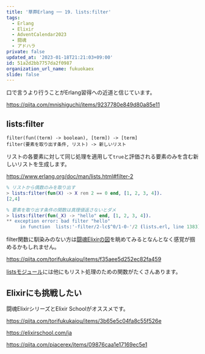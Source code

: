 ```yaml
---
title: '草莽Erlang ── 19. lists:filter'
tags:
  - Erlang
  - Elixir
  - AdventCalendar2023
  - 闘魂
  - アドハラ
private: false
updated_at: '2023-01-18T21:21:03+09:00'
id: 51a2d2bb7757da2f0987
organization_url_name: fukuokaex
slide: false
---
```

口で言うより行うことがErlang習得への近道と信じています。

https://qiita.com/mnishiguchi/items/9237780e849d80a85e11

## lists:filter

```
filter(fun((term) -> boolean), [term]) -> [term]
filter(要素を取り出す条件, リスト) -> 新しいリスト
```

リストの各要素に対して同じ処理を適用して`true`と評価される要素のみを含む新しいリストを生成します。

https://www.erlang.org/doc/man/lists.html#filter-2

```erlang
% リストから偶数のみを取り出す
> lists:filter(fun(X) -> X rem 2 == 0 end, [1, 2, 3, 4]).
[2,4]

% 要素を取り出す条件の関数は真理値返さないとダメ
> lists:filter(fun(_X) -> "hello" end, [1, 2, 3, 4]).
** exception error: bad filter "hello"
     in function  lists:'-filter/2-lc$^0/1-0-'/2 (lists.erl, line 1383)
```

filter関数に馴染みのない方は[闘魂Elixirの図](https://camo.qiitausercontent.com/1c85d520e2c1caa632f69e7a5d754ababe2e162c/68747470733a2f2f71696974612d696d6167652d73746f72652e73332e61702d6e6f727468656173742d312e616d617a6f6e6177732e636f6d2f302f3133313830382f64306436373164312d323533642d383832332d616137622d3234383335633234383365632e706e67)を眺めてみるとなんとなく感覚が掴めるかもしれません。

https://qiita.com/torifukukaiou/items/f35aee5d252ec82fa459

[listsモジュール](https://www.erlang.org/doc/man/lists.html)には他にもリスト処理のための関数がたくさんあります。

## Elixirにも挑戦したい

闘魂ElixirシリーズとElixir Schoolがオススメです。

https://qiita.com/torifukukaiou/items/3b65e5c04fa8c55f526e

https://elixirschool.com/ja

https://qiita.com/piacerex/items/09876caa1e17169ec5e1
